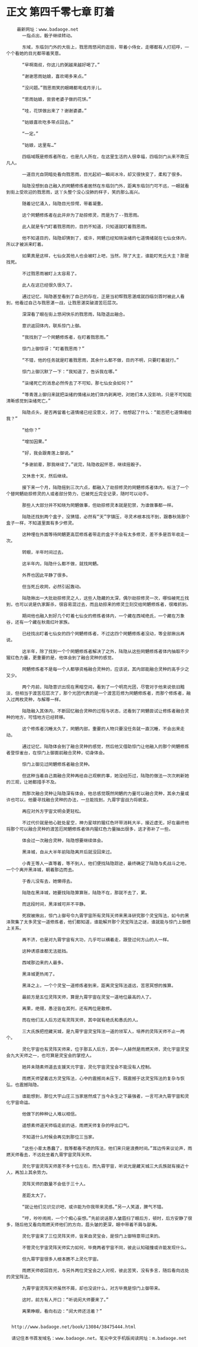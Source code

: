 # 正文 第四千零七章 盯着
        最新网址：www.badaoge.net
          一指点出，骰子继续转动。
      
          东域，东临剑门外的大街上，戮思雨悠闲的逛街，带着小侍女，走哪都有人打招呼，一个个看她的目光都带着笑意。
      
          “早啊南叔，你这儿的粥越来越好喝了。”
      
          “谢谢思雨姑娘，喜欢喝多来点。”
      
          “没问题。”戮思雨笑的眼睛都弯成月牙儿。
      
          “思雨姑娘，尝尝老婆子做的花饼。”
      
          “哇，花饼做出来了？谢谢婆婆。”
      
          “姑娘喜欢吃多带点回去。”
      
          “一定。”
      
          “姑娘，这里有…”
      
          四临域既是修炼者所在，也是凡人所在，在这里生活的人很幸福，四临剑门从来不欺压凡人。
      
          一道目光自阴暗处看向戮思雨，目光起初一瞬间冰冷，却又很快变了，柔和了很多。
      
          陆隐没想到自己融入的罔魉修炼者居然在东临剑门外，距离东临剑门可不远，一眼就看到街上受欢迎的戮思雨，这丫头整个没心没肺的样子，笑的那么高兴。
      
          随着记忆涌入，陆隐目光惊愕，带着凝重。
      
          这个罔魉修炼者在此并非为了劫掠修灵，而是为了--戮思雨。
      
          此人就是专门盯着戮思雨的，目的不知道，只知道就盯着戮思雨。
      
          他不知道目的，陆隐却猜到了，或许，罔魉已经知晓柒绪的七道情绪就在七仙女体内，所以才被派来盯着。
      
          如果真是这样，七仙女其他人也会被盯上吧，当然，除了大主，谁能盯死丘大主？那是找死。
      
          不过戮思雨被盯上太容易了。
      
          此人在这已经很久很久了。
      
          通过记忆，陆隐甚至看到了自己的存在，正是当初帮戮思湛成就四临剑首时被此人看到，他看过自己与戮思湛一战，让戮思湛突破渡苦厄层次。
      
          深深看了眼在街上悠闲快乐的戮思雨，陆隐退出融合。
      
          意识返回体内，联系惊门上御。
      
          “我找到了一个罔魉修炼者，在盯着戮思雨。”
      
          惊门上御惊讶：“盯着戮思雨？”
      
          “不错，他的任务就是盯着戮思雨，其余什么都不做，目的不明，只要盯着就行。”
      
          惊门上御沉默了一下：“我知道了，告诉我在哪。”
      
          “柒绪死亡的消息必然传去了不可知，那七仙女会如何？”
      
          “等青莲上御归来就把柒绪的情绪从她们体内剥离吧，对她们本人没影响，只是不可知能清晰感觉到柒绪死亡。”
      
          陆隐点头，是否再留着七道情绪已经没意义，对了，他想起了什么：“能否把七道情绪给我？”
      
          “给你？”
      
          “增加因果。”
      
          “好，我会跟青莲上御说。”
      
          “多谢前辈，那我继续了。”说完，陆隐收起怀思，继续摇骰子。
      
          又休息十天，然后继续。
      
          接下来一个月，陆隐摇到三次六点，都融入了劫掠修灵的罔魉修炼者体内，标注了一个个替罔魉劫掠修灵的人或者部分势力，已被死丘完全记录，随时可以动手。
      
          那些人大部分并不知晓为罔魉做事，但劫掠修灵本就是犯禁，为谁做事都一样。
      
          陆隐还找到两个盒子，没猜错，必然有“天”字镇压，寻灵术根本找不到，跟春秋简那个盒子一样，不知道里面有多少修灵。
      
          这种埋在外面等待罔魉更高层修炼者带走的盒子不会有太多修灵，差不多是百年收走一次。
      
          转眼，半年时间过去。
      
          这半年内，陆隐什么都不做，就找罔魉。
      
          外界也因此平静了很多。
      
          但当死丘收网，必然引起轰动。
      
          陆隐揪出一大批劫掠修灵之人，这些人隐藏的太深，偶尔劫掠修灵一次，哪怕被死丘找到，也可以说是仇家厮杀，很容易混过去，而且劫掠来的修灵立刻交给罔魉修炼者，很难抓到。
      
          期间他也融入到好几个盯着七仙女的修炼者体内，一个藏在西域绝氏，一个藏在万象谷，还有一个藏在秋南红叶家族。
      
          已经找出盯着七仙女的四个罔魉修炼者，不过这四个罔魉修炼者没动，等全部揪出再说。
      
          这半年，除了找到一个个罔魉修炼者解决了之外，陆隐从这些罔魉修炼者体内抽取不少猩红色力量，更重要的是，他体会到了融合灵种的感觉。
      
          罔魉修炼者不是每一个人都够资格融合灵种的，应该说，其内部能融合灵种的高手少之又少。
      
          两个月前，陆隐意识出现在黑暗空间，看到了一个明亮光团，尽管对于他来说依旧黯淡，但相当于渡苦厄层次了，那个光团代表的是一个渡苦厄修为罔魉修炼者，而那个修炼者，融入过两枚灵种，与解尊一样。
      
          陆隐融入其体内，不断回忆融合灵种的过程与状态，还看到了罔魉尝试让修炼者融合灵种的地方，可惜地方已经转移。
      
          这个修炼者沉睡太久了，罔魉内部，重要的人物只要没任务就一直沉睡，不会出来走动。
      
          通过记忆，陆隐体会到了融合灵种的感觉，然后他又借助惊门让他融入的那个罔魉修炼者登惊雀台，在惊门上御面前融合灵种，切身体会。
      
          惊门上御见过罔魉修炼者融合灵种。
      
          但这种当着自己面融合灵种再给自己观察的事，她没经历过，陆隐的做法一次次刷新她的三观，让她都措手不及。
      
          而那次融合灵种让陆隐深有体会，他总感觉既然罔魉的力量可以融合灵种，其余力量或许也可以，他要寻找融合灵种的办法，一旦能找到，九霄宇宙战力将蜕变。
      
          再应对外方宇宙文明会更轻松。
      
          不过代价就是他心脏处星空，神力星球的猩红色环带消耗大半，接近虚无，好在最终他将那个可以融合灵种的渡苦厄罔魉修炼者体内猩红色力量抽出很多，这才弥补了一些。
      
          体会过一次融合灵种，陆隐想要继续体会。
      
          黑泽城，自从大半年前陆隐离开后就没回来过。
      
          小青王等人一直等着，等不到人，他们便找陆隐踪迹，最终确定了陆隐与炙战斗之地，一个个离开黑泽城，朝着那边而去。
      
          于香儿没有去，她懒得去。
      
          陆隐在黑泽城，她要找陆隐算算账，陆隐不在，那就不去了，累。
      
          而这段时间，黑泽城可并不平静。
      
          死寂被揪出，惊门上御号令九霄宇宙所有灵阵天师来黑泽研究那个灵宝阵法，如今的黑泽聚集了太多灵宝一道修炼者，他们都知道，谁能解开那个灵宝阵法之谜，谁就能与惊门上御搭上关系。
      
          再不济，也是对九霄宇宙有大功，几乎可以横着走，跟登过何方山的人一样。
      
          这种诱惑谁都无法抵挡。
      
          西域那边来的人最多。
      
          黑泽城更热闹了。
      
          黑泽之上，一个个灵宝一道修炼者到来，距离灵宝阵法遥远，苦思冥想的推算。
      
          最前方是五位灵阵天师，算是九霄宇宙在灵宝一道地位最高的人了。
      
          离果，绝翎，愚泾皆在其列，还有两位是散修。
      
          而在他们五人后方还有灵阵天师，其中就有绝氏和愚氏的人。
      
          三大氏族把控藏天城，是九霄宇宙灵宝阵法一道的领军人，培养的灵阵天师不止一两个。
      
          灵化宇宙也有灵阵天师来，位于那五人后方，其中一人赫然是雨燃天师，灵化宇宙灵宝会九大天师之一，也可算是灵宝会的掌控人。
      
          她并未随素师道去支援天元宇宙，灵化宇宙灵宝会不能没有人控制。
      
          雨燃天师望着远方灵宝阵法，心中的震撼尚未压下，既震撼于这灵宝阵法的复杂与恢弘，也震撼陆隐。
      
          谁能想到，那位大宇山庄三当家居然成了当今永生之下最强者，一言可决九霄宇宙和灵化宇宙命运。
      
          他做下的种种让人难以相信。
      
          遥想素师道天师临走前的话，雨燃天师复杂的呼出口气。
      
          不知道什么时候会再见到那位三当家。
      
          “这些小辈太愚蠢了，我等都看不透的阵法，他们来只是浪费时间。”耳边传来议论声，雨燃天师看去，不远处坐着九霄宇宙灵阵天师。
      
          灵化宇宙灵阵天师差不多十位左右，而九霄宇宙，听说光是藏天城三大氏族就有接近十人，再加上其余势力。
      
          灵阵天师的数量不会低于三十人。
      
          差距太大了。
      
          “就让他们见识见识吧，或许能为你我带来灵感。”另一人笑道，脾气不错。
      
          “哼，吵吵闹闹，一个个痴心妄想。”先前说话那人皱眉扫了眼后方，顿时，后方安静了很多，随后他又看向雨燃天师他们的方向，眉头皱的更深，眼中带着不屑与鄙夷。
      
          灵化宇宙来了三位灵阵天师，皆来自灵宝会，是惊门上御特意带过来的。
      
          不管灵化宇宙灵阵天师实力如何，毕竟两者宇宙不同，彼此认知碰撞或许能发现什么。
      
          但九霄宇宙很多人根本瞧不上灵化宇宙。
      
          雨燃天师收回目光，与另外两位灵宝会之人对视，彼此苦笑，没有多言，随后看向远处的灵宝阵法。
      
          九霄宇宙灵阵天师虽然不屑，却也没说什么，对方毕竟是惊门上御带来。
      
          这时，前方有人开口：“听说闵大师要来了。”
      
          离果睁眼，看向右边：“闵大师还活着？”
      
      
      http://www.badaoge.net/book/13084/38475444.html
      
      请记住本书首发域名：www.badaoge.net。笔尖中文手机版阅读网址：m.badaoge.net